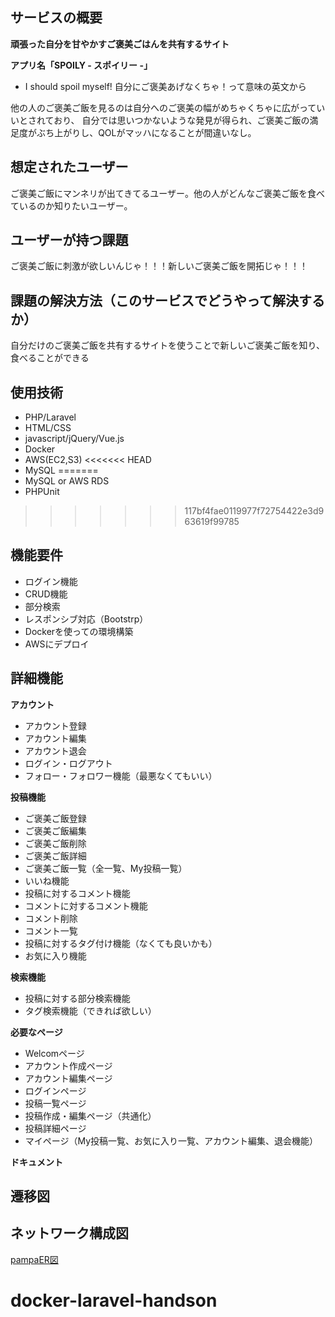 ## サービスの概要
**頑張った自分を甘やかすご褒美ごはんを共有するサイト**

**アプリ名「SPOILY - スポイリー -」**
* I should spoil myself! 自分にご褒美あげなくちゃ！って意味の英文から

他の人のご褒美ご飯を見るのは自分へのご褒美の幅がめちゃくちゃに広がっていいとされており、
自分では思いつかないような発見が得られ、ご褒美ご飯の満足度がぶち上がりし、QOLがマッハになることが間違いなし。

## 想定されたユーザー
ご褒美ご飯にマンネリが出てきてるユーザー。他の人がどんなご褒美ご飯を食べているのか知りたいユーザー。

## ユーザーが持つ課題
ご褒美ご飯に刺激が欲しいんじゃ！！！新しいご褒美ご飯を開拓じゃ！！！

## 課題の解決方法（このサービスでどうやって解決するか）
自分だけのご褒美ご飯を共有するサイトを使うことで新しいご褒美ご飯を知り、食べることができる

## 使用技術
* PHP/Laravel
* HTML/CSS
* javascript/jQuery/Vue.js
* Docker
* AWS(EC2,S3)
<<<<<<< HEAD
* MySQL
=======
* MySQL or AWS RDS
* PHPUnit
>>>>>>> 117bf4fae0119977f72754422e3d963619f99785

## 機能要件
* ログイン機能
* CRUD機能
* 部分検索
* レスポンシブ対応（Bootstrp）
* Dockerを使っての環境構築
* AWSにデプロイ

## 詳細機能
**アカウント**
* アカウント登録
* アカウント編集
* アカウント退会
* ログイン・ログアウト
* フォロー・フォロワー機能（最悪なくてもいい）

**投稿機能**
* ご褒美ご飯登録
* ご褒美ご飯編集
* ご褒美ご飯削除
* ご褒美ご飯詳細
* ご褒美ご飯一覧（全一覧、My投稿一覧）
* いいね機能
* 投稿に対するコメント機能
* コメントに対するコメント機能
* コメント削除
* コメント一覧
* 投稿に対するタグ付け機能（なくても良いかも）
* お気に入り機能


**検索機能**
* 投稿に対する部分検索機能
* タグ検索機能（できれば欲しい）

**必要なページ**
* Welcomページ
* アカウント作成ページ
* アカウント編集ページ
* ログインページ
* 投稿一覧ページ
* 投稿作成・編集ページ（共通化）
* 投稿詳細ページ
* マイページ（My投稿一覧、お気に入り一覧、アカウント編集、退会機能）

**ドキュメント**

## 遷移図
## ネットワーク構成図

[pampaER図](https://viewer.diagrams.net/?highlight=0000ff&edit=_blank&layers=1&nav=1&page-id=UBpYk48M15_Obz66FB8Y&title=pamper.drawio#R%3Cmxfile%20pages%3D%224%22%3E%3Cdiagram%20name%3D%22%E3%83%AC%E3%82%A4%E3%82%A2%E3%82%A6%E3%83%88%22%20id%3D%2203018318-947c-dd8e-b7a3-06fadd420f32%22%3E7VzbdqM2FP0aP04Wd%2FDj5DLTrpV2ulam7bMsZFsNIAIicfr1PUeAuQh7MheMi8cPtnUkdNl7SzpHcrKwb%2BLdx4yk299EyKKFZYS7hX27sCzTs234QMtraQmWXmnYZDysCjWGB%2F4vq4xGZS14yPJOQSlEJHnaNVKRJIzKjo1kmXjpFluLqNtqSjZMMzxQEunWv3kot5XVNIwm4xfGN9uq6cCtMlaEPm4yUSRVewvLXqtXmR2Tuq6qfL4loXhpmey7hX2TCSHLb%2FHuhkWIbQ1b%2BdyHA7n7fmcskW95wPP9lb8Kls7SNV1z6b6rangmUcHqIaiOytcanJctl%2BwhJRTTLyCAhX29lXEEKRO%2BqtEzrN%2BA1H6AmIjIikXXe4huRCQyyEpEwrCozMQjq42AnKFe%2B5yaCWxkzaOo9%2FhaJPIDiXmEmvuLZSFJSGWuBGZaVXqoDRLxTQI2CsgxyLymIua0ak6HtcaJZZLtWqYK5o9MxExmr1Ckyq0Zf%2B0mX1ryMrzKuG1Lq54TpNL0Zl91wyt8qah9I82WRvP9p4%2BfTkx1h9AvsmcFJ2DJ6bLkDbC0HCDJHYMjW%2BPogZGMbjWWdDQ7VIQk3%2B5J0gBs0QlPpVhlvNvgsn4VC%2FpYpFdrkcX5Va7avha7oZm6VC%2FIiQlPPrOdgqVTzqqnW0BhMdSmoadevenqt%2FobsbXEGkGLPNncq9StrWnwuOx%2BsFiCnlqWrqaW%2FTxvq8UeQy2OppbPIoXRWoapCUYqhtrUp4InUnXHvV64tzrwiAqHDfJ9ZZYibej4jIlb6EKXP%2BfQvP5%2B6P2gC72jT9ShxdQaA3n3IPL63vn%2FRz7wzgd57yDy9gyRX9rng7x%2FEHlnhsibhnE%2B0Aca9FO6bd%2Fsh4%2FtyfUmyz7d3pyNIVduOQZpyy%2BTFvEDGP8I5r6Np3pKnUG8ZA5MueGAaZR4qa7056z7qllnDgVQhnOqCMrUTzMeGJVcJDN1i%2B0%2B%2Fr4ekpxsozL1Q4YG%2FTm6xo7vnxH6Q8cHNfpzdI89yz4j9PVwvEF%2Fji6y75%2FTyqOH5AvLixC2kD93oPeeCjxrv0YG3lUQv4cS%2FxS55OvXpgB821SfUXUSldS2e5GxGDuU5gV%2Bhmpvhma4xKHBgBYWjAKvK3JQAZMF5pKQpzznyBekWMSrUjk4CVgHGnmRxwKTksWpqpMnlIc8LBKsusA38B6gfSwt67YxFZMNMmvAoJ4KcgXf%2FsR8lvBYNY5FeJl4BiOJy9afCp7DRyLA7SiwENuxjHJJKvEWUURiKup2y8IwjLo3qjmeqgfxjahxxzAKUSMA3ZHYn9uyKVJI7C%2FPCtXvGjyOrWUszdiWgeOUKSyV8VlERQodYqrrCjeD5TkmKXhGDQUKlALe1sWGEyyWYPdLrYOhyLAbdzvKUsmKkjGFq6CUMKqeoEXKQyLLpxUCaSZ4iDOlZKtkQnWMFlFKSgyxkvUayMV0yHKWleViEZUdJiX0XEGc73ks4qtaYSD7tshaZiXirnUUXT8oJSpaU5blKQ5HKs7QlcUhxolK8lyRkQCkmGRZ1tL%2Fni6lO0qLnCSSt1iKnwqmxl%2BEdQ4iK4VEURrl3CLQg71IGSkfgQlX4k0wRVZoiiKh%2BABRy1ICzyiequNqjkB5JVg80QafnUp8YsWAZVWcl58hp5I0DLNdGsGCuxKomd9ZLJrJhN2I%2ByMFEZDGljfLQQ4jQaSyUvsIY1jmqARqtbMSVBVVUwc6o57E6c33EKqhiXyvvUxNV9bvE1aA2QnLKYeaUGskxo0jWeVpV2Rv0d4cIqCjGyk%2BZYwQ3Lrd3dIbiG7dYCi4DUbZL%2FWDVI3bGqZ7ZOoPAVrG%2FcC%2BXQkpRdzn8813TgfQH7rRGrqbUglO86ucx2nEfqXYpyP3U19zW%2FSdByQjS2boQGtQMo4xhmSsIRdrDsvByHeEg%2BeQ9uloe8NM%2F0mbTtvQAj1I2zgLtKXft8z7IKs%2Fa9yBc0T%2FVOGkpV%2B5zPwgq4d%2B4E2Jvn53Mu%2BDrB76dl3DJOjXa9zFHGT10Xf9KdE%2FdoHhzx99x3OmRP%2FYBUYwf%2FRdY8pd1z52gbG8APTtKXdd%2B9gFRn0bPmv4%2FUm3XT28bsF%2FAR6%2FZ0y67%2Bphcgv%2BC3D5PceeEv6j4e4F%2BPyev5wS%2FmPxrnkBTr9vTup2Hgt43fmjby%2BnXHvqzgyi780ffceaculxjv5i7wLE70960unoEe%2FdTuJ1NT52z5PHfIYU9P%2BkxXMnXYD0yOsDw58L4G3%2BHD3%2FPvzTHvY7euTVwD9Hz1%2BDP9B%2FuXdC%2BPXIq4F%2Fjp5%2FH3576C%2FDTwe%2FHnk18M%2FR89fgdydVvx55NfDP0fvR4F9Oqn498mrgn6Pvr%2F0xrzWe%2BiHZ%2FF8Tldf65zH23X8%3D%3C%2Fdiagram%3E%3Cdiagram%20id%3D%22UBpYk48M15_Obz66FB8Y%22%20name%3D%22ER%E5%9B%B3%22%3E7V1dl9o4Ev01%2FUgOtjGGx3QnmZ3dzmw2yezOPPVxgxq8MZg17nT3%2FPqV8QfgEiBhyyrZmpNzBty2sXVVV9KtKtWNc7d6%2FSX2N8vP0ZyEN%2FZw%2FnrjfLix7dHUGtL%2FpUfesiPOaDjNjiziYJ4ds%2FYHvgV%2FkfxgfuHiOZiT7dGJSRSFSbA5PjiL1msyS46O%2BXEcvRyf9hSFx7%2B68RcEHPg280N49D%2FBPFlmRye2tz%2F%2BNxIslsUvW%2BP8%2FVZ%2BcXL%2BJtulP49eDg45H2%2BcuziKkuzT6vWOhGnrFe3y73%2FO%2Fvr1y6cvL38uF%2BHn%2BGG58f41yG72SeSS8hVisk6uvvWvnz4sl7O3TfL38HEwCrd%2FfIvngwKln374nDfYb1ESPAUzPwmi9TZ%2F8%2BStaE7aCJv0Y%2BI%2Fpodut4kfJznqzpAeoDgmfrAmMT1g7b6Hob%2FZBrvTsyPLIJzf%2B2%2FRc1LcqPh2%2BxS8kvnXDPT0XIr%2FPb1Z%2BjW9%2BRO9%2Bbf8YdI%2F%2B2GwWNPPM9ow6S%2FexmRLn%2BXe3yblDZ7XczLPv3E2ZN7gP0mckNeDbpQ37C8kWpEkfqOn5H8tukhuJHkPetn3N3ucn7E86GtO0fp%2B3scX5Y33ONIPOZQisFoA1pNI0tZIAj%2F8So3PXy92oB5jljb8PI423%2F14QZL8wCYK0ib%2F%2BJO2ZIlOEIZ3URil0K%2BjNSlO272de0v%2F0fe9G75zb1z6AHf0u7X%2FTv%2Blp8fJHe12SUy7UPpThCL5QlI0b5Nok%2F9OSJ6Kx4jz1kw%2FP0ZJEq1OIn2%2B%2F1%2BGuiDAISe40rC1AbZf%2FiGCbkRf9incMdkymM%2FJOrPalH39PeIMMJkIlK1ehaNqq7yI8BvfAQROqwg4AIH0%2FPfpdfTd8EFR0GR27u1248%2BC9eI%2Bu3JcwcqVgtXraetpF7tRn5lxKJMZx5zMOJKGrQuw%2FYSRGXkRGHEjcIEJ5bX4GLT4z2AbJFH8oDkjNo%2BRIAPKw8wzDCiJAa2h8snhpFsU6HFDoGwyOGVTIJn3hQL5McIyCSyW64YCm6dA5etjG2ofOlOgzQ%2BBKgosrOegxTfRNukJ%2FwkAhIb%2FoIBh%2BK8h%2FuNdBcsDFyocWvOfww2BMv6DusMsWq3oe%2FWFAvkxQkOBULkwFNgQBU6VU2A9iQMZAY65AVBGgFB18Gep%2FzgjP9pZKa0gRKAx%2FuOHCA3%2FQdnC8F8z%2FFdGAyjjv%2BLG3eC%2FKTcAqvjPgZLDbElmP0g%2B%2B3uMopD4a4QYNMaA%2FCBhYUAHqhaGARtiQFc5A9ZTOHAxYNlTETMgFB1mMfFTL4hPV77DOf2YBCtyc2ffvB%2F%2B9s%2Fv9Nhvv9%2FfIwSlKUoUQA0NJUIhw1BiQ5Q4UU6J9RQPZJTocgOgjBKhCPG8SXmwv4zIDxoaRoTKxlcSZrHxy2BzEiwTHn8I48AroplyNhxYIwayHgNZayIN2l4rIAIR2aUN1IqRZ4ErzWyL3tXRGHkHvyQygpKI5r6wK2PkBbA6M%2BiNWsXOKCOymJEVHdAuM0JhROfogLKrImZCKI08UQuJXkhfguQFQEJDgUYJkUWBrOiAdikQCiFaUyB%2BKWQEpZCcAklfKLAR6aNdCoTSh6HAZijQYkUItMuB9cQPZAzID4AqBnShINF3%2F5gAalgo0e31thpyKZEVMtAqJbr1VA9clOjya%2FTKKBEqET33jwmAhoYRobhxH%2FwgJ0EyfrEjv1jh3CrcYmNWArnLAFSeW8zttfIh4IRx%2Bbd%2BOOMWY4Erz1qh8tElt5iLXwlxoRKiuQBypVtMAKszY53dKnZGEJHFjCy3WLvMCPUQnTVhF78iMoaKyPO2Ny4xAYCw0N%2FYiB%2By6I%2FlEmuV%2FsZQ%2B9CZ%2Fsb41Y8xVD96tGeKAEBo6M9sHCqL%2FpjusHb5r57ogYz9Gts3VF57QyGi7%2B4wAdTQUKLZSVQaJbLcYe1SYj21Axkl4t9HdAwViJ67wwRAw8KIHgTxC53VnwRJF3cYRKwZB5hbJNKWeWG8Owe4riwMC89aP0c1AXdL2dn1qZ0ygRpWlxxgZdfFO8xNoNJEz8%2F1jqNxbYgQF1neMAHgsGRGT8wesrJoUvkWspNubSE7wb%2BF7AQKUD3yhgkAhIX%2BpiYYQBb9Kd8%2Bdtql5Igp%2FlCAsmwO7gZviu0EEMHCdtbQeL9k0R3T%2B9Vu0ahhl9xf%2B76KmfG02IytsRJRApBgobxJr7eHkst4yreHnWox4eAEYMIPgCq%2Bm9aLHdSM7gQAQcN2phyKNLZTvvPrpEvlUCb4y6FMoDb0GM3fMiWPPnSnpTz9SqFMe53xKJX7bEs19021WGhxAjDFn%2BA4hWPNNiGbhzSgZfdyvSgIJQAUFha0hia%2FRxoNsna7blniszvEg%2Fu%2BipcIraEWJWiak%2FgaSelpGSITwC6N8jz1lNelCPZ9X8VMeVo4zpujvEYC1NuFqGZ0M16ImglIr9YpsYs6BspSCixGxCxCxGQBMihbtoCEER7UsgnBid3vWxJvT6LS9yyPgVPFkFn%2Bxx2%2BGx7%2B5zBAnZ5BNf%2F9fec%2F%2BD1GSC3P5pJ%2BSJtq7SfkNt0Pbgv6TvmudbpTr0NrBLIbLIEw0bM7rl3uZvK4A2rNXUpA2XdmxLNUhq%2BTXrDLq7zJIq2Lz3qnWV6ZiyKC4dm8S4VmVjO%2BQ3NOFVlWinMqe682lWBrEVzCC0jZdREz6BQuSdb%2Bihw7dzRnTwl4oWVLk8onjS3ZW7upBLvecgMbW%2BJP7bMY8SVk5QfhEV32Z1sPEczQMqYJl5TGmCd2g1OJdpfiJ%2Fd9FzNlQtfdxt9uX6J43lvWbCSwUi1rmpQaeazJ3jBOHdq2Hkm93OaHP8nGZkTwbeKINhF5CFb%2BgkDqRAhIc4TZSBaOSsK0awbtGcIUTctRS5haBAxyIrLvu5gJE2ohWxI%2BPdBOG0fz51kSROueRKyL4IWVLq1ee9Ll0iUzk0cpXVpd2rRi33cR06UFVa%2FHIE6Wm9CfHRVyJwsSI8SiMa4UAAsrV9r1VmeGK0XTfZRypd0lF%2Fm%2B7yLmyqKBTYWLq3BDS5vGVS6PNlkpQ2pps0u%2B8n3fxUybjH1w%2B10FQwQ2tKxp3OXSWNNhl4xXiXaX3OX7vouZNaG73J%2BvgjU99BhFIfHXZUj7nDz5z2GSLdWfQn%2FbLy7V3olu28aJLo9LseULlXfuCJdq4ER3oFSyq8SwTfzkeXvAqFUu9cNtmnLYEyLV37nuQIXGEGlTRIotSYhSe5eItOy7mIkUiicxWZHVIyXTJPpBmxBf%2BzfGjwIAYeVHRoX6u2i1ImcqEbE2OrCHN%2Bg2OojTbH4yL86PZ%2Fmzsk2woZ1FvFzaKvYkGBV5i0cWyjDRMq5PAsa9jpgQSGzfWwO%2FnM3ap6RVBmZUte%2FSZgO2BoXubUale81rul25rYAIWmeGRJ5dWxpEz2wQKI0fGQkLbfMjlE11LnNpa1Dl3maVue9PoUsRiNCQoFdPgzQkeIYEGUkILZOgB%2FVOrUmw7K2ISdCD0uMm2iZ9IUEBiPCQoAn8kkaCFiO3oG0W7FSkl6dBpJcHxYl%2B1QgRQQkPDZpILnk0yEgbaJsGOxW65WkQuuVBDaL3eQICuOEhRhOWJY8YGYkBLROjHmUTuA1MgzisCSMOq%2BeZAAKwoeFFRvWKPIrgISab8O0kXnrGEkAoJUUPeLycWAY0SsC215qIiKe6tAKNogcYdSk6FT0gENWobhCEIonmGvG10QMCaOEZ%2B4xYIo0f1UcPTKBWorXjTKByuzo%2BhGpJn6IHBCDCQ4JGGJFGguqjBxiFdvQmQQ2UEUa9mz5FDwhAhIYEGQVzDAk2RIL80QPShJCaBXSQceCUH4JLHCivxaE4MctlxZ7QoABKojQoD7V6W3YaGjwbPcCZTiZxlKund2CjQZcbAnVTQahB9CyISgAlPLNBqGIYGmyKBj31NFhP8cBGgxNuCFTRoMMoNdP7ICoB3LAQo1Nzd1VlltOMj98qnb6Fk7%2BQOpQZFmMD1P4E4TSDqjusRG64Y4hq27DCdZgmqq2kaJqxO1FtaXDtNKPWtYhiEyLFS59uhT5ZcaNl%2BfpDWMvIewm49noHAYF4HEdgb87TMVJMeCVaLVzJdSlGat97EU%2F%2BGRuiai4BXxkjJYLWmSl%2Fu%2BjV3OBUc34UWIhfwY%2BskrDt8iNjM1WEBsmLQNlXEbMhY1fTtU9XaP2Qg0UgwkOBJkJKGgWyiry2S4GjegMcNgrEHx%2FljOCg03c1WAQ3NLw4gkOZ4cWGeJEVNNU2MWoq9l%2ForJiJsc9qfm3Y0PCiywj66M%2F41pBXppiWlZVfXOWwMnJbemOdklAdq0cVLu62Cdk85GFadvcW5nKgnCqn3TFcyB0i6Rgk%2BZC0WG6blqGEK8RDKEcGSk4oWQpzy1DCReIhlK6BkhNKllLWMpRwQTij9y6SOtLIhtypRxYkNmCemfewasK2DCZcawYrf5FGkRiD5MFwwDt3teVhCMPEEn9hbFEMR8aunm3bIowtC4MfxAApBiRLMm3ZIKFEQNsiJvOgzPihL6dlzEtbKNq8KEo0R4YkQPxttE5HRAMiD4jqOZVRFGUWRT9oe%2BxEOjPJ4QOSFaHbMpBwAdmrWHjXujzvbHeUY5Ta6DcizugdHybWVBomPc8YAZhYrDTTVq0ETup3uwCZrBEhYKfDKrDcSSOePGxN0giA%2B4IVaJQ0wij50KmkEU%2BDpBFGuYaeJo0IoIUmAqZmNQbN%2BZE9z2mKH9UnjTAqPyA0SF4Eyr6KmA0ZRRqKaWRPtlMTgQkPDfa6%2FoJcGlSfOMKov4DQALntC3%2B1BYdRbeF4Y905QgCaY8BGKiy0jJipsCCNARGkiDBKLCC0QG4Dw19gwWEVWOhNEHpt2PDwIpQ3TIqIqDJcwFO6YVqE9eX14X%2Fr1UPw%2FnlLPnqjePXf74syAOUcHZL5ghQyEB1kltEiWvvhx%2F3RTCjKZH%2BLvv7tMlmFN5nCR9bz93G8g%2FTjVwrW9%2Bizv37b%2FYE%2B%2Fx85Irsvf6Zf3rnF1w%2Bvh3%2F88FZ8ew2SP4qb088HV9Fv%2B4vSL8U12Sul73GAEj%2FA2%2Bg5npEzxmEVE%2BukGOdPnWmPvYv0bLH2Fi0PxiT0k%2BDn8Zuw%2BkX%2BG1%2Bi3TK76IKle3zvdXKP75G9bX7ZvnuBO7nVO42dyp2y1gB3ov3Bfzs4LZ%2FonHzkMo64%2BKF8g95TDwbOH%2BXJrHtDyR5hbzYlEDUsiUNikmxJlv6WVEB32ZCy3qfOkCbAfVslaW5Dqm4yV2YmNWxIE%2BCYtM9bErjAmbZhSRwqxaEl0Z4XJG9fd3BG69rWdIVVXGuBsq3JHnOPS1ntB3Xm5E1cdt8UNqdpdXfUMs3ugjk11n85lphmTtXcnCpTmRROqcYVlpxc2XOdUaXnjqyxlIFgUJ0heUfjgCRa5yhRgNMshojMgn%2BClC3YVTJ6UysNMDaUAkrDdgFD8vLQnlNPNgL7A4teMG7F9Di2g5NkehhNyOE2obHikaXaW6bXjixV4ckbylmrAwuanrcHUJ9A9PziRaTaT%2FGj%2Bg1dmGZ03EOXo3pGp%2BHQBeWIS2v76gVtDES2epGsA4bk8FuSrVhubs6SpqeSippWm21gScMLejO8wmnBllwokyHOnwFOMl57OOlMq041YAmcVj1pLoz0OQx43GXFa58SLwHF6qZcAMWWYUSnUozH3qUxKv32hcQBbYJdqlUDgxDHJE2xA8ar%2BB%2BreXG8A4s1rO7K4Fbu1NDI4k2ZD3xy6lg5vdj14%2BSEruqPFT2%2FAEbuqKWVFIHVscM9ARxfjgaTaqTOCd%2B9sJWCOZYryUnKSMu9IEnAiArBC0bTFqaLjL0mdTA8weWabMPj90plEwmF2mHVdW9dOz5W7zSq3qkpr5RTNYwLgT7wAtduw5Js1ZZ0VWyCtpaUxYOos6RBxb9b3lfUkqolISXHITD2SzT9VGY%2FVay1DapseG0cQmUGZFVXVo3xvSjdV59r1ALZc6QDIZw26bpesRWLCna1T1Y5%2B1qPq1VUSpG%2BXBmeX32UlbqvvcBy2zA7dTF0CCMWyhXjZftR7Dl1wLJjcqUBAUu0qk%2FTkAU5F4KcL15QzBCkGgRjc8iWDaILk7miNtPludxE9aIDRopVduLjNaSBU7mTJUnfHoxARtD0%2FJONqqYnfEEbyhljo8K2Te%2Fd0HKOzM%2BaSLG%2F9CYNO5Iu26Srj01WI73dK1dYAzBOVtdqjdlk9ZFHlxZZIHtO9IJ6Nkm%2FxlGUHJ4e%2B5vl52hO0jP%2BDw%3D%3D%3C%2Fdiagram%3E%3Cdiagram%20id%3D%22D2vnDhReHn6m-ZMaWL7I%22%20name%3D%22%E7%94%BB%E9%9D%A2%E9%81%B7%E7%A7%BB%E5%9B%B3%22%3E7V1bc5s4FP41PHYHcdcjxHZ3Z7eXaWcn7dMOtYnNlhiXkNv%2B%2BpVA4iLkWHHAEjZ5iRACwznfuepIaObV7dP7LNxtPqSrKNEMffWkmTPNMIBjmugf7nkuewzdscuedRavyKi642v8X0Q6ddJ7H6%2Biu9bAPE2TPN61O5fpdhst81ZfmGXpY3vYTZq0f3UXrqNOx9dlmHR7r%2BNVvil7PcOt%2B3%2BP4vWG%2FjJwYHnmNqSDyZvcbcJV%2BtjoMueaeZWlaV62bp%2BuogRTj9LlJv719e85vPvx6cH%2BZ2tce78%2B%2FvGuvNniNZdUr5BF2%2FzoW6821992X2bP28cvi6ef8Uf38%2B7hnUVeLX%2Bm9IpWiHzkMM3yTbpOt2Eyr3uDLL3friJ8Vx0d1WP%2BStMd6gSo898oz58JFsL7PEVdm%2Fw2IWfRW2TP38j1xcF3fPCbTQ9nT82Ts2dyJEgGQq679D5bRi%2B8O2FrHmbrKH9hHLkfJkwDUoTI76P0NkIPiQZkURLm8UMbdyGB77oaV7MINQiXXsExe%2BLYQY4ZSnGMPPVDmNyTX7qOkmV622FkzSZM88dNnEdfd2FBkUekndsseR1pH6Isj55eJAY5a5HHJfoeUO33WCvPqm%2FTUJyOPhD5XLmArzH%2BvQXxkwCeGsxDgDf7Bjy59HMao%2FeosGHCNjhchuflc5KLGLZXT3E8EqhLMUFhNLqPqp9a92lzU%2FMMza8aAW04RcPUApM0PE%2BbW1ow0%2BCVNnfwIewiQAmlaehtwbBkK02nS3cJotOzCBijdNigSkoLnFZpiXKsd%2Fv1Jo4ZfKVlav6M6KpAp0rLqpXWKDRTdSxNNYEupS4ngjFFVZhaOgxccp5AmGdquV7mJWcKRHlmWmrxzJt4dphnjlo82%2BctwDnrJECfegtX1JHoMlwJt8F0VEsDGVKC%2F54hDkSjeOAphXF644vUS%2BJMg2ox7ZKNiTDT6ESgIkwDwJm4JhIfqeW40Qc%2FPtHpab5XJBhszZ9jT0FJv8A22n7BO%2Bl%2BgSV5UkCuvAgn2NQyTfS5W%2BLiaZ6r%2BT6WACQQXiklAEsDTv77GrS1uYulJFgU8wJojF7IjaP53UlCJcVF%2FsQA0DmkPwPH2hM1HDT%2FqYokeHzDYWo%2BaAeLZsOC0DEepKeqgJL2BMHn68KYWMUoR4OBFnTTeEqIieOpZlWAzgnrz0BMoLCYKJaAhvvEBLrtyRmzsBOlmJg8CXIKwbEL2dC1AD2xkyBSBD8y1Frj1ljFxpMuNcA9R6mhIaJAVGIrJTUGhx1ziN0m7DlZWC5IShJoEBKp8YJxoB1RWzberUtOi9Gpk7HFHvS5OaaEBuaeSS3Iop3Lb2Tu0SklxYQNOUxTupScpStFZ6EOwt8y1II%2FpzSME187WBoCGl97i7FU4rHwt6Fs%2BNsXPQ8vGnDYapWA2ZechRdnmlq5FEeKXRkb0xy1Inu63G5i2otMU6sewOSlY7pOBPIdYDHL5eIcSqCoy8AGlvLzKNZZplGoIzy2gNG95OJXYab1r6GKS%2F0sC58bA3Z4cdld487MEjXXbQuzBXUGAOUdazj0sDDNveRKG2GEuL3XbR6HELuNENc4AUIokQ4YzHHMarMGU36Mbe2ZRTXqGpt6OpVZXjgCgkNLNQ%2FF5hB8%2FB4K1QyHA1%2B1Yij63Ae0C%2FLCi%2FYc4llNr5viUBLspisb7FDuijUg1bxTqEvIcx9l3gG7g4WlM%2FviHLrAOYVDQMn6WpEVLF9AA%2FxiDL5hgO8DkakLivvMcP2QkqIPdKia7NtnGYrbomutbLXKrO09i60mP28ogu%2BZLH9VXfsIcoAdzSOf9A6H9OPXPI6oO%2BGoNSHo8Ox1UTjlWWyDVCICWpuIGguemS71VSU1VQlvs2ecigtIzwg4ey3FmSsu%2BaSHUgoe%2BtZTw6SzBcIVyPBl4E3VHF7qrBuI2LgcGnXiAALi6mglpYHVQ5YjWxioG3FeVtwVLX5zFZvK4xe%2FITjjwrZC0Vdra%2BplBLBtoU0ceCsJ%2F2pXY5rJkG4LKP8PEHwcXg7Qmc205NPXsznqpfQ0b9LCzizTJM2KM86v%2B7RwPA3z5sZBf82uhk8q7iK52BaUWSXvSgsqyak82UX7KoCHlcaFyBKoxcyjV%2BEFCOUrIJKUb0GejkUF4lveZv1dnqU%2Foyvyztt0i7XnTZwkTFeYxOstOlwiiESoP8AoiJdh4pMTt%2FFqVaheHtba6ngouHW24uWAzeKAzRwMbLxdJd8ItkOb6okgihNaTRg7EmOiCdfhQMZLuJ5Mo3V2YZjwNyj%2BLKYYo5rKbOLPPin%2BeDPbb8Eft8qjvZJicJA1rppgx4GdTRdpyIMdx1HuGXbducQJdqeFXae0gZeeOCnsYN8unUDmaIKdZNhZvF1oTgu7vp28CXYT7ARg179vx08dTiA7Fcg8tnhLvknt25ODRZbEa%2ByL1oHdBA4hcNBSf3ngAPpZ1pNVu6oJbCzVe0XZcWWiOrNRADhQJcqOd05QJFqRdaDd4Tq1pKOtHPVoAK%2FQDnJnuUSi2hhuxJKupqjvKTAbbIe7kQo682EC6WWaFczP6wMQ6LWYXJV8QvftWFs4PoPlZM9MQ8HhNNkzrDvO7uAnmhAwBsMU4DhYE6ZGjCnR8H9ASHEM%2BSBVEtWUdrVt4QnQNqUYmLXwJqPTDNEcw4AINPpF4MR6Pust1pwJTiIPx%2Fkz%2BUjWMIFjJ9CDgGEgOPUHzcHe2EFQ33N0%2BQIr8gOmoBzT3XlNidCD8zUA6bEH7zMNRLGOXdiI0jqYz9EHEcrXZnM6MksrGPdnc16%2BYKB0DuAUZnO2Xu%2FOUo8kDcPW7cnfjB0YPTveVLceWUoqwNrS3fYDgoyA9hBdjRpz6pJD6r9TDQ%2FpGL8sWy0bLv6hwN%2FjyOu4s2MyPv1JRkGjEwnAhqv3Y3IIXxYKl1U13K%2Bmntgj5G2%2BrpJQ7PdS%2BCumJ5i%2BuS6nA1NebrcnmKLDLMUQqq0retfNh3QV4RH%2FAw%3D%3D%3C%2Fdiagram%3E%3Cdiagram%20id%3D%22CxKqlU_F8uLXXoPAHshB%22%20name%3D%22Page-4%22%3ElZG7DoIwFIafpqOJtlFgFVEHjQMYXRtaS5PCIbWGy9MLKYgNi049%2Fc5%2F7oiEeX3QtMzOwLhCeMlqRHYI49XS973u7VFj0TrwiCVCSzbIJhDLlo%2BxA31Jxp%2BO0AAoI0sXplAUPDUOo1pD5coeoNyqJRV8BuKUqjm9SWYyS33sTfzIpcjGyqtNYD05HcXDJM%2BMMqi%2BEIkQCTWAsVZeh1z16xv3gotym1xOWjT3KqFX0cYsWthk%2B39CPiNoXphfU3fG1Fr3cU5Mojc%3D%3C%2Fdiagram%3E%3C%2Fmxfile%3E)


# docker-laravel-handson

